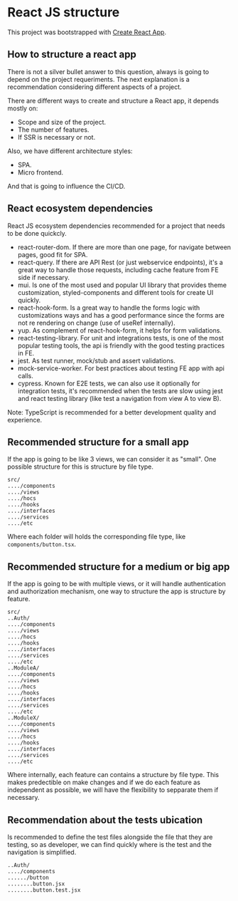 # React JS structure

This project was bootstrapped with [Create React App](https://github.com/facebook/create-react-app).

## How to structure a react app

There is not a silver bullet answer to this question, always is going to depend on the project requeriments. The next explanation is a recommendation considering different aspects of a project.

There are different ways to create and structure a React app, it depends mostly on:

- Scope and size of the project.
- The number of features.
- If SSR is necessary or not.

Also, we have different architecture styles:

- SPA.
- Micro frontend.

And that is going to influence the CI/CD.

## React ecosystem dependencies

React JS ecosystem dependencies recommended for a project that needs to be done quickcly.

- react-router-dom. If there are more than one page, for navigate between pages, good fit for SPA.
- react-query. If there are API Rest (or just webservice endpoints), it's a great way to handle those requests, including cache feature from FE side if necessary.
- mui. Is one of the most used and popular UI library that provides theme customization, styled-components and different tools for create UI quickly.
- react-hook-form. Is a great way to handle the forms logic with customizations ways and has a good performance since the forms are not re rendering on change (use of useRef internally).
- yup. As complement of react-hook-form, it helps for form validations.
- react-testing-library. For unit and integrations tests, is one of the most popular testing tools, the api is friendly with the good testing practices in FE.
- jest. As test runner, mock/stub and assert validations.
- mock-service-worker. For best practices about testing FE app with api calls.
- cypress. Known for E2E tests, we can also use it optionally for integration tests, it's recommended when the tests are slow using jest and react testing library (like test a navigation from view A to view B).

Note: TypeScript is recommended for a better development quality and experience.

## Recommended structure for a small app

If the app is going to be like 3 views, we can consider it as "small". One possible structure for this is structure by file type.

```
src/
..../components
..../views
..../hocs
..../hooks
..../interfaces
..../services
..../etc
```

Where each folder will holds the corresponding file type, like `components/button.tsx`.

## Recommended structure for a medium or big app

If the app is going to be with multiple views, or it will handle authentication and authorization mechanism, one way to structure the app is structure by feature.

```
src/
..Auth/
..../components
..../views
..../hocs
..../hooks
..../interfaces
..../services
..../etc
..ModuleA/
..../components
..../views
..../hocs
..../hooks
..../interfaces
..../services
..../etc
..ModuleX/
..../components
..../views
..../hocs
..../hooks
..../interfaces
..../services
..../etc
```

Where internally, each feature can contains a structure by file type. This makes predectible on make changes and if we do each feature as independent as possible, we will have the flexibility to sepparate them if necessary.

## Recommendation about the tests ubication

Is recommended to define the test files alongside the file that they are testing, so as developer, we can find quickly where is the test and the navigation is simplified.

```
..Auth/
..../components
....../button
........button.jsx
........button.test.jsx
```
